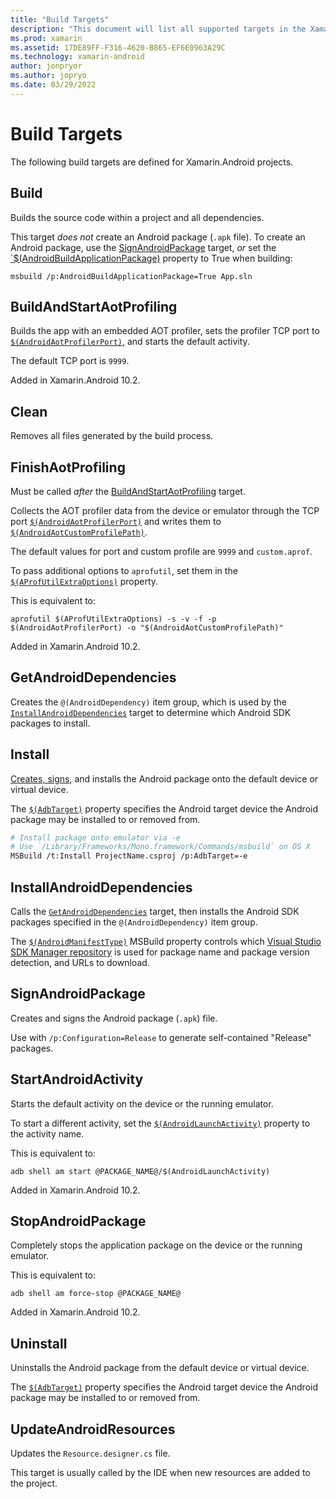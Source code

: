 ```yaml
---
title: "Build Targets"
description: "This document will list all supported targets in the Xamarin.Android build process."
ms.prod: xamarin
ms.assetid: 17DE89FF-F316-4620-B865-EF6E0963A29C
ms.technology: xamarin-android
author: jonpryor
ms.author: jopryo
ms.date: 03/29/2022
---
```


# Build Targets

The following build targets are defined for Xamarin.Android projects.

## Build

Builds the source code within a project and all dependencies.

This target *does not* create an Android package (`.apk` file).
To create an Android package, use the [SignAndroidPackage](#signandroidpackage)
target, *or* set the
[`$(AndroidBuildApplicationPackage)](~/android/deploy-test/building-apps/build-properties.md#androidbuildapplicationpackage)
property to True when building:

```shell
msbuild /p:AndroidBuildApplicationPackage=True App.sln
```

## BuildAndStartAotProfiling

Builds the app with an  embedded AOT profiler, sets the profiler TCP port to
[`$(AndroidAotProfilerPort)`](~/android/deploy-test/building-apps/build-properties.md#androidaotprofilerport),
and starts the default activity.

The default TCP port is `9999`.

Added in Xamarin.Android 10.2.

## Clean

Removes all files generated by the build process.

## FinishAotProfiling

Must be called *after* the [BuildAndStartAotProfiling](#buildandstartaotprofiling)
target.

Collects the AOT profiler data from the device or emulator through the TCP port
[`$(AndroidAotProfilerPort)`](~/android/deploy-test/building-apps/build-properties.md#androidaotprofilerport)
and writes them to
[`$(AndroidAotCustomProfilePath)`](~/android/deploy-test/building-apps/build-properties.md#androidaotcustomprofilepath).

The default values for port and custom profile are `9999` and `custom.aprof`.

To pass additional options to `aprofutil`, set them in the
[`$(AProfUtilExtraOptions)`](~/android/deploy-test/building-apps/build-properties.md#aprofutilextraoptions)
property.

This is equivalent to:

```shell
aprofutil $(AProfUtilExtraOptions) -s -v -f -p $(AndroidAotProfilerPort) -o "$(AndroidAotCustomProfilePath)"
```

Added in Xamarin.Android 10.2.

## GetAndroidDependencies

Creates the `@(AndroidDependency)` item group, which is used by the
[`InstallAndroidDependencies`](#installandroiddependencies) target to determine
which Android SDK packages to install.

## Install

[Creates, signs](#signandroidpackage), and installs the Android package onto
the default device or virtual device.

The [`$(AdbTarget)`](~/android/deploy-test/building-apps/build-properties.md#adbtarget)
property specifies the Android target device the
Android package may be installed to or removed from.

```bash
# Install package onto emulator via -e
# Use `/Library/Frameworks/Mono.framework/Commands/msbuild` on OS X
MSBuild /t:Install ProjectName.csproj /p:AdbTarget=-e
```

## InstallAndroidDependencies

Calls the [`GetAndroidDependencies`](#getandroiddependencies) target, then installs
the Android SDK packages specified in the `@(AndroidDependency)` item group.

The [`$(AndroidManifestType)`](~/android/deploy-test/building-apps/build-properties.md#androidmanifesttype)
MSBuild property controls which
[Visual Studio SDK Manager repository](xamarin/android/get-started/installation/android-sdk?tabs=windows#repository-selection)
is used for package name and package version detection, and URLs to download.

## SignAndroidPackage

Creates and signs the Android package (`.apk`) file.

Use with `/p:Configuration=Release` to generate self-contained "Release" packages.

## StartAndroidActivity

Starts the default activity on the device or the running emulator.

To start a different activity, set the
[`$(AndroidLaunchActivity)`](~/android/deploy-test/building-apps/build-properties.md#androidlaunchactivity)
property to the activity name.

This is equivalent to:

```shell
adb shell am start @PACKAGE_NAME@/$(AndroidLaunchActivity)
```

Added in Xamarin.Android 10.2.

## StopAndroidPackage

Completely stops the application package on the device or the running emulator.

This is equivalent to:

```shell
adb shell am force-stop @PACKAGE_NAME@
```

Added in Xamarin.Android 10.2.

## Uninstall

Uninstalls the Android package from the default device or virtual device.

The [`$(AdbTarget)`](~/android/deploy-test/building-apps/build-properties.md#adbtarget)
property specifies the Android target device the
Android package may be installed to or removed from.

## UpdateAndroidResources

Updates the `Resource.designer.cs` file.

This target is usually called by the IDE when new resources are added to the project.
